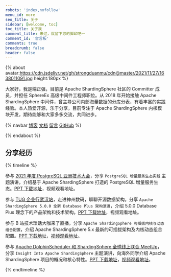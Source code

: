 ```yaml
---
robots: 'index,nofollow'
menu_id: more
seo_title: 关于
sidebar: [welcome, toc]
toc_title: 关于我
comment_title: 来过，就留下您的脚印吧～
comment_id: '留言板'
comments: true
breadcrumb: false
header: false
---
```


{% about avatar:https://cdn.jsdelivr.net/gh/strongduanmu/cdn@master/2021/11/27/1638011091.jpg height:180px %}

大家好，我是端正强，目前是 Apache ShardingSphere 社区的 Committer 成员，并担任 SphereEx 高级中间件工程师职位。从 2018 年开始接触 Apache ShardingSphere 中间件，曾主导公司内部海量数据的分库分表，有着丰富的实践经验。本人热爱开源，乐于分享，目前专注于 Apache ShardingSphere 内核模块开发，期待能够和大家多多交流，共同进步。

{% navbar [博客](/) [文档](/wiki/) [留言](#comments) [GitHub](https://github.com/strongduanmu) %}

{% endabout %}

## 分享经历

{% timeline %}

<!-- node 2021/12/14~17 PostgresConf.CN & PGConf.Asia2021 -->

参与 [2021 年度 PostgreSQL 亚洲技术大会](https://2021.postgresconf.cn/)，分享 `PostgreSQL 增量服务生态实践` 主题演讲，介绍基于 Apache ShardingSphere 打造的 PostgreSQL 增量服务生态。[PPT 下载地址](https://github.com/strongduanmu/cdn/blob/master/share/PostgreSQL%20%E5%A2%9E%E9%87%8F%E6%9C%8D%E5%8A%A1%E7%94%9F%E6%80%81%E5%AE%9E%E8%B7%B5.pptx)，视频观看地址。

<!-- node 2021/12/11「TUG 企业行 - 武汉站」走进神州数码，聊聊开源数据架构 -->

参与 [TUG 企业行武汉站](https://asktug.com/t/topic/243089)，走进神州数码，聊聊开源数据架构。分享 `Apache ShardingSphere 5.0.0 全新 Database Plus 架构演进`，介绍 5.0.0 Database Plus 理念下的产品架构和技术架构。[PPT 下载地址](https://github.com/strongduanmu/cdn/blob/master/share/Apache%20ShardingSphere%205.0.0%20%E5%85%A8%E6%96%B0%20Database%20Plus%20%E6%9E%B6%E6%9E%84%E6%BC%94%E8%BF%9B.pptx)，视频观看地址。

<!-- node 2021/9/8 技术琐话大咖来了 -->

参与 B 站技术琐话大咖来了直播，分享 `Apache ShardingSphere 可插拔内核与动态组合配置`，介绍 Apache ShardingSphere 5.x 最新的可插拔架构及内核动态组合配置。[PPT 下载地址](https://github.com/strongduanmu/cdn/blob/master/share/Apache%20ShardingSphere%20%E5%8F%AF%E6%8F%92%E6%8B%94%E5%86%85%E6%A0%B8%E4%B8%8E%E5%8A%A8%E6%80%81%E7%BB%84%E5%90%88%E9%85%8D%E7%BD%AE.pptx)，[视频观看地址](https://www.bilibili.com/video/BV1s3411q7rp?spm_id_from=333.999.0.0)。

<!-- node 2021/5/16 Apache DolphinScheduler - ShardingSphere Global Online Co-MeetUp -->

参与 [Apache DolphinScheduler 和 ShardingSphere 全球线上联合 MeetUp](https://www.meetup.com/dolphinscheduler/events/277413098)，分享 `Insight Into Apache ShardingSphere` 主题演讲，向海外同学介绍 Apache ShardingSphere 项目的概况和核心特性。[PPT 下载地址](https://github.com/strongduanmu/cdn/blob/master/share/Insight%20Into%20Apache%20ShardingSphere.pptx)，[视频观看地址](https://www.youtube.com/watch?v=BV8QEScCmgU)。

{% endtimeline %}
